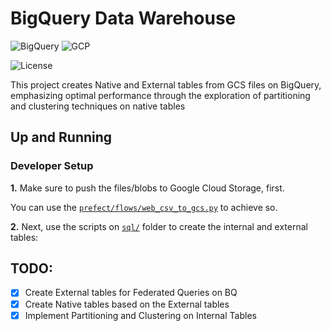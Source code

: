 # BigQuery Data Warehouse

![BigQuery](https://img.shields.io/badge/BigQuery-3772FF?style=flat&logo=googlebigquery&logoColor=white&labelColor=3772FF)
![GCP](https://img.shields.io/badge/Google_Cloud-3772FF?style=flat&logo=googlecloud&logoColor=white&labelColor=3772FF)

![License](https://img.shields.io/badge/license-CC--BY--SA--4.0-31393F?style=flat&logo=creativecommons&logoColor=black&labelColor=white)

This project creates Native and External tables from GCS files on BigQuery, emphasizing optimal performance through the exploration of partitioning and clustering techniques on native tables


## Up and Running

### Developer Setup

**1.** Make sure to push the files/blobs to Google Cloud Storage, first.

You can use the [`prefect/flows/web_csv_to_gcs.py`](https://github.com/iobruno/data-engineering-zoomcamp/blob/master/week_2_workflow_orchestration/prefect/flows/) to achieve so.

**2.** Next, use the scripts on [`sql/`](https://github.com/iobruno/data-engineering-zoomcamp/tree/master/week_3_data_warehouse/sql) folder to create the internal and external tables:


## TODO:
- [x] Create External tables for Federated Queries on BQ
- [x] Create Native tables based on the External tables
- [x] Implement Partitioning and Clustering on Internal Tables

